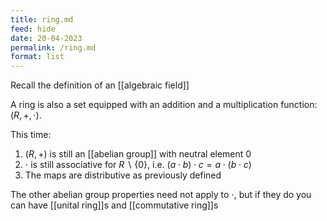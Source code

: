 ```yaml
---
title: ring.md
feed: hide
date: 20-04-2023
permalink: /ring.md
format: list
---
```



Recall the definition of an [[algebraic field]]

A ring is also a set equipped with an addition and a multiplication function: $(R, +, \cdot)$. 

This time:
1. $(R, +)$ is still an [[abelian group]] with neutral element 0
2. $\cdot$ is still associative for $R\backslash\{0\}$, i.e. $(a\cdot b)\cdot c = a\cdot(b\cdot c)$
3. The maps are distributive as previously defined

The other abelian group properties need not apply to $\cdot$, but if they do you can have [[unital ring]]s and [[commutative ring]]s